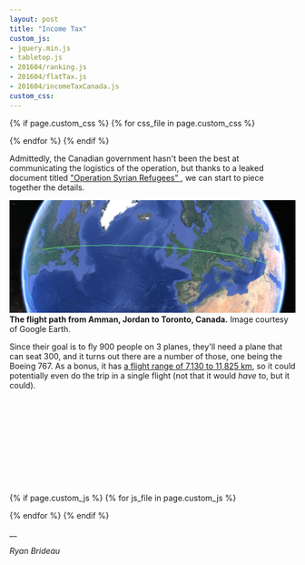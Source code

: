 ```yaml
---
layout: post
title: "Income Tax"
custom_js:
- jquery.min.js
- tabletop.js
- 201604/ranking.js
- 201604/flatTax.js
- 201604/incomeTaxCanada.js
custom_css:
---
```


{% if page.custom_css %}
  {% for css_file in page.custom_css %}
  <script src='/public/css/{{ css_file }}' type="text/css"></script>
  {% endfor %}
{% endif %}

Admittedly, the Canadian government hasn't been the best at communicating the logistics of the operation, but thanks to a leaked document titled ["Operation Syrian Refugees" ](http://news.nationalpost.com/news/canada/500k-federal-ad-campaign-to-tout-refugee-plan-as-a-national-project-document-reveals), we can start to piece together the details.

![The flight path from Amman, Jordan to Toronto, Canada.](/images/201511/refugeeflightpath.png)
<span class="imagecaption"><strong>The flight path from Amman, Jordan to Toronto, Canada.</strong> Image courtesy of Google Earth.</span>

Since their goal is to fly 900 people on 3 planes, they'll need a plane that can seat 300, and it turns out there are a number of those, one being the Boeing 767. As a bonus, it has [a flight range of 7,130 to 11,825 km](https://en.wikipedia.org/wiki/Boeing_767), so it could potentially even do the trip in a single flight (not that it would _have_ to, but it could).

<div id="chart1">
    <svg></svg>
</div>


{% if page.custom_js %}
  {% for js_file in page.custom_js %}
  <script src='/public/js/{{ js_file }}' type="text/javascript"></script>
  {% endfor %}
{% endif %}

__

_Ryan Brideau_
